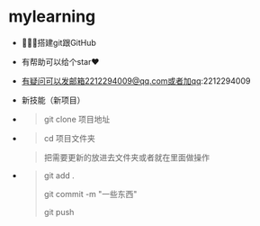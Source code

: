 # mylearning
- 🚗🚗🚗搭建git跟GitHub

- 有帮助可以给个star❤

- 有疑问可以发邮箱2212294009@qq.com或者加qq:2212294009

- 新技能（新项目）

- > git clone 项目地址

- > cd 项目文件夹

  > 把需要更新的放进去文件夹或者就在里面做操作

- > git add .
  >
  > git commit  -m "一些东西"
  >
  > git push

